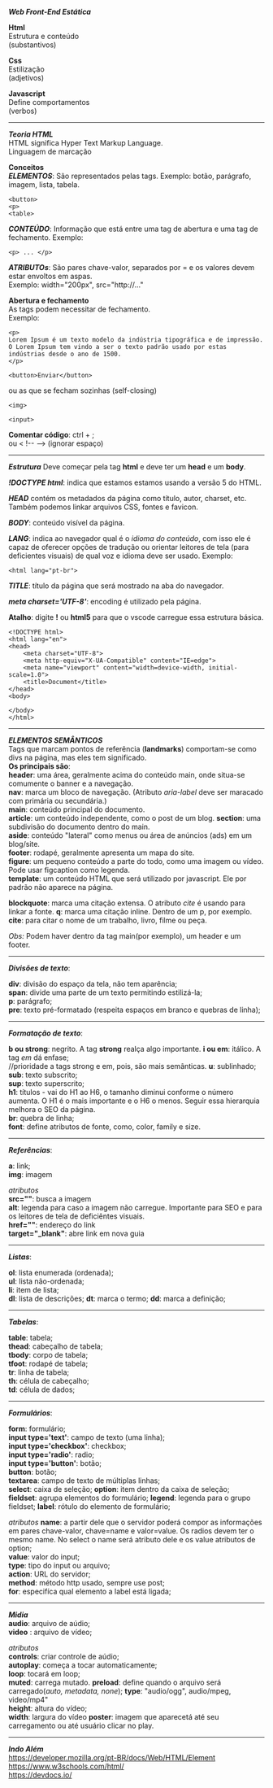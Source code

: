 ***Web Front-End Estática***

**Html**   
Estrutura e conteúdo  
(substantivos)  

**Css**  
Estilização  
(adjetivos)  

**Javascript**  
Define comportamentos  
(verbos)  

---
***Teoria HTML***  
HTML significa Hyper Text Markup Language.  
Linguagem de marcação 

**Conceitos**  
***ELEMENTOS***: São representados pelas tags. Exemplo: botão, parágrafo, imagem, lista, tabela.  

    <button>
    <p>
    <table>
***CONTEÚDO***: Informação que está entre uma tag de abertura e uma tag de fechamento. Exemplo: 

    <p> ... </p>

***ATRIBUTOs***: São pares chave-valor, separados por = e os valores devem estar envoltos em aspas.  
Exemplo: width="200px", src="http://..."

**Abertura e fechamento**  
As tags podem necessitar de fechamento.  
Exemplo: 

    <p>
    Lorem Ipsum é um texto modelo da indústria tipográfica e de impressão. O Lorem Ipsum tem vindo a ser o texto padrão usado por estas indústrias desde o ano de 1500.
    </p>

    <button>Enviar</button>

ou as que se fecham sozinhas (self-closing)  

    <img>
       
    <input>

**Comentar código**: ctrl + ;   
ou < !--  --> (ignorar espaço)

---
***Estrutura***
Deve começar pela tag **html** e deve ter um **head** e um **body**.  

***!DOCTYPE html***: indica que estamos estamos usando a versão 5 do HTML. 

***HEAD*** contém os metadados da página como título, autor, charset, etc. Também podemos linkar arquivos CSS, fontes e favicon.  

***BODY***: conteúdo visível da página.  

***LANG***: indica ao navegador qual é o *idioma do conteúdo*, com isso ele é capaz de oferecer opções de tradução ou orientar leitores de tela (para deficientes visuais) de qual voz e idioma deve ser usado.
Exemplo:

    <html lang="pt-br">

***TITLE***: título da página que será mostrado na aba do navegador.

***meta charset='UTF-8'***: encoding é utilizado pela página.

**Atalho**: digite **!** ou **html5** para que o vscode carregue essa estrutura básica.  

    <!DOCTYPE html>
    <html lang="en">
    <head>
        <meta charset="UTF-8">
        <meta http-equiv="X-UA-Compatible" content="IE=edge">
        <meta name="viewport" content="width=device-width, initial-scale=1.0">
        <title>Document</title>
    </head>
    <body>
        
    </body>
    </html>

---
***ELEMENTOS SEMÂNTICOS***  
Tags que marcam pontos de referência (**landmarks**) comportam-se como divs na página, mas eles tem significado.     
**Os principais são**:  
**header**: uma área, geralmente acima do conteúdo main, onde situa-se comumente o banner e a navegação.  
**nav**: marca um bloco de navegação. (Atributo *aria-label* deve ser maracado com primária ou secundária.)     
**main**: conteúdo principal do documento.   
**article**: um conteúdo independente, como o post de um blog.
**section**: uma subdivisão do documento dentro do main.  
**aside**: conteúdo "lateral" como menus ou área de anúncios (ads) em um blog/site.  
**footer**: rodapé, geralmente apresenta um mapa do site.  
**figure**: um pequeno conteúdo a parte do todo, como uma imagem ou vídeo. Pode usar figcaption como legenda.  
**template**: um conteúdo HTML que será utilizado por javascript. Ele por padrão não aparece na página.

**blockquote**: marca uma citação extensa. O atributo *cite* é usando para linkar a fonte.
**q**: marca uma citação inline. Dentro de um p, por exemplo.       
**cite**: para citar o nome de um trabalho, livro, filme ou peça.

*Obs:* Podem haver dentro da tag main(por exemplo), um header e um footer.

---
***Divisões de texto***:  

**div**: divisão do espaço da tela, não tem aparência;  
**span**: divide uma parte de um texto permitindo estilizá-la;  
**p**: parágrafo;  
**pre**: texto pré-formatado (respeita espaços em branco e quebras de linha);  

---
***Formatação de texto***:  

**b ou strong**: negrito. A tag **strong** realça algo importante.
**i ou em**: itálico. A tag *em* dá enfase;     
    //prioridade a tags strong e em, pois, são mais semânticas.
**u**: sublinhado;  
**sub**: texto subscrito;  
**sup**: texto superscrito;  
**h1**: títulos - vai do H1 ao H6, o tamanho diminui conforme o número aumenta. O H1 é o mais importante e o H6 o menos. Seguir essa hierarquia melhora o SEO da página.  
**br**: quebra de linha;  
**font**: define atributos de fonte, como, color, family e size.

---
***Referências***:  

**a**: link;  
**img**: imagem  

*atributos*  
**src=""**: busca a imagem  
**alt**: legenda para caso a imagem não carregue. Importante para SEO e para os leitores de tela de deficiêntes visuais.  
**href=""**: endereço do link  
**target="_blank"**: abre link em nova guia


---
***Listas***:  

**ol**: lista enumerada (ordenada);  
**ul**: lista não-ordenada;  
    **li**: item de lista;  
**dl**: lista de descrições;
    **dt**: marca o termo;
    **dd**: marca a definição;

---
***Tabelas***:  

**table**: tabela;  
**thead**: cabeçalho de tabela;  
**tbody**: corpo de tabela;  
**tfoot**: rodapé de tabela;  
**tr**: linha de tabela;  
**th**: célula de cabeçalho;  
**td**: célula de dados;  

---
***Formulários***:  

**form**: formulário;  
**input type='text'**: campo de texto (uma linha);  
**input type='checkbox'**: checkbox;  
**input type='radio'**: radio;  
**input type='button'**: botão;  
**button**: botão;  
**textarea**: campo de texto de múltiplas linhas;  
**select**: caixa de seleção; 
**option**: item dentro da caixa de seleção;  
**fieldset**: agrupa elementos do formulário;
**legend**: legenda para o grupo fieldset;
**label**: rótulo do elemento de formulário;

*atributos* 
**name**: a partir dele que o servidor poderá compor as informações em pares chave-valor, chave=name e valor=value. Os radios devem ter o mesmo name. No select o name será atributo dele e os value atributos de option;  
**value**: valor do input;   
**type**: tipo do input ou arquivo;  
**action**:  URL do servidor;  
**method**: método http usado, sempre use post;  
**for**: especifíca qual elemento a label está ligada;  

---
***Midia***  
**audio**: arquivo de aúdio;  
**video** : arquivo de vídeo;  

*atributos*   
**controls**: criar controle de aúdio;  
**autoplay**: começa a tocar automaticamente;  
**loop**: tocará em loop;  
**muted**: carrega mutado.
**preload**: define quando o arquivo será carregado(*auto, metadata, none*);
**type**: "audio/ogg", audio/mpeg, video/mp4"  
**height**: altura do vídeo;  
**width**: largura do vídeo
**poster**: imagem que aparecetá até seu carregamento ou até usuário clicar no play.

---
***Indo Além***  
https://developer.mozilla.org/pt-BR/docs/Web/HTML/Element  
https://www.w3schools.com/html/  
https://devdocs.io/  

